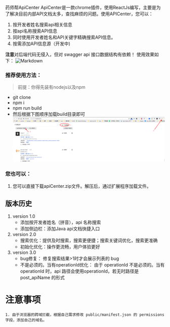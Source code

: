 药师帮ApiCenter
ApiCenter是一款chrome插件，使用ReactJs编写，主要是为了解决目前内部API文档太多，查找麻烦的问题。使用APICenter，您可以：
1. 按开发者姓名搜索api相关信息
1. 按api名称搜索API信息
1. 同时使用开发者姓名和API关键字精确搜索API信息。
1. 按需添加API信息源（开发中)

**注意**对后端代码无侵入，但对 swagger api 接口数据结构有依赖！
使用效果如下：
![Markdown](https://github.com/llz383455526/api-center/blob/master/swagger-search.gif?raw=true)

### 推荐使用方法：
> 前提：你得先装有nodejs以及npm
- git clone
- npm i
- npm run build
- 然后根据下图顺序加载build目录即可
![Markdown](https://github.com/llz383455526/api-center/blob/master/install%20instructions.png?raw=true)


### 您也可以：
1. 您可以直接下载apiCenter.zip文件。解压后，通过扩展程序加载文件。


## 版本历史
1. version 1.0
    - 添加按开发者姓名（拼音），api 名称搜索
    - 添加侧边栏：添加Java api文档快捷入口
1. version 2.0
    - 搜索优化：提供及时搜索，搜索更便捷；搜索关键词优化，搜索更准确
    - 初始化优化：操作更流畅，用户体验更好
1. version 3.0
    - bug修复： 修复搜索结果>1时才会展示列表的 bug
    - 不是必须的。当有operationId优化： 由于 operationId 不是必须的。当有operationId 时，api 路径会使用operationId，若无时路径是post_apiName 的形式

# 注意事项
    1. 由于浏览器的跨域拦截，根据自己需求修改 public/manifest.json 的 permissions 字段，添加自己的域名。